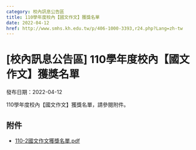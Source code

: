 ```yaml
---
category: 校內訊息公告區
title: 110學年度校內【國文作文】獲獎名單
date: 2022-04-12
href: http://www.smhs.kh.edu.tw/p/406-1000-3393,r24.php?Lang=zh-tw
---
```


# [校內訊息公告區] 110學年度校內【國文作文】獲獎名單

發布日期：2022-04-12

110學年度校內【國文作文】獲獎名單，請參閱附件。

## 附件

- [110-2國文作文獲獎名單.pdf](https://www.smhs.kh.edu.tw/var/file/0/1000/attach/95/pta_3143_3805382_30277.pdf)
